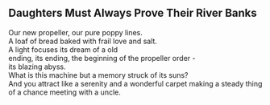 Daughters Must Always Prove Their River Banks
---------------------------------------------
Our new propeller, our pure poppy lines.  
A loaf of bread baked with frail love and salt.  
A light focuses its dream of a old  
ending, its ending, the beginning of the propeller order -  
its blazing abyss.  
What is this machine but a memory struck of its suns?  
And you attract like a serenity and a wonderful carpet making a steady thing of a chance meeting with a uncle.  
